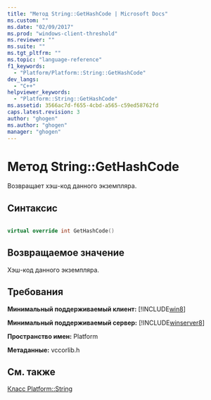 ```yaml
---
title: "Метод String::GetHashCode | Microsoft Docs"
ms.custom: ""
ms.date: "02/09/2017"
ms.prod: "windows-client-threshold"
ms.reviewer: ""
ms.suite: ""
ms.tgt_pltfrm: ""
ms.topic: "language-reference"
f1_keywords: 
  - "Platform/Platform::String::GetHashCode"
dev_langs: 
  - "C++"
helpviewer_keywords: 
  - "Platform::String::GetHashCode"
ms.assetid: 3566ac7d-f655-4cbd-a565-c59ed58762fd
caps.latest.revision: 3
author: "ghogen"
ms.author: "ghogen"
manager: "ghogen"
---
```

# Метод String::GetHashCode
Возвращает хэш\-код данного экземпляра.  
  
## Синтаксис  
  
```cpp  
  
virtual override int GetHashCode()  
```  
  
## Возвращаемое значение  
 Хэш\-код данного экземпляра.  
  
## Требования  
 **Минимальный поддерживаемый клиент:** [!INCLUDE[win8](../cppcx/includes/win8-md.md)]  
  
 **Минимальный поддерживаемый сервер:** [!INCLUDE[winserver8](../cppcx/includes/winserver8-md.md)]  
  
 **Пространство имен:** Platform  
  
 **Метаданные:** vccorlib.h  
  
## См. также  
 [Класс Platform::String](../cppcx/platform-string-class.md)